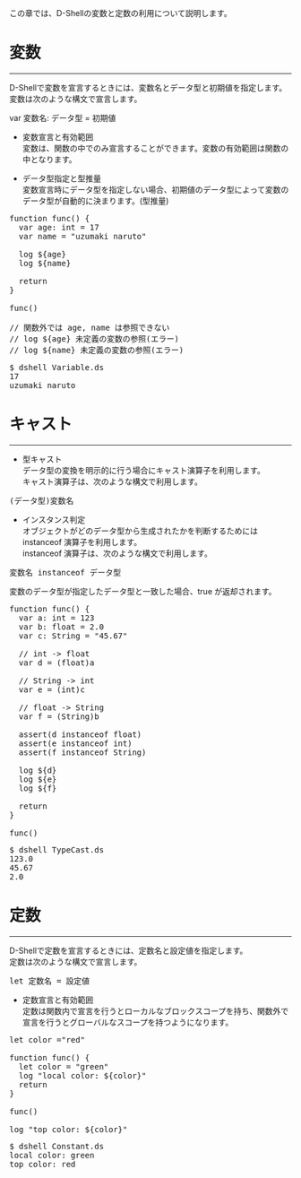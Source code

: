この章では、D-Shellの変数と定数の利用について説明します。  

# 変数
***
D-Shellで変数を宣言するときには、変数名とデータ型と初期値を指定します。  
変数は次のような構文で宣言します。  

var 変数名: データ型 = 初期値  

* 変数宣言と有効範囲  
変数は、関数の中でのみ宣言することができます。変数の有効範囲は関数の中となります。  

* データ型指定と型推量  
変数宣言時にデータ型を指定しない場合、初期値のデータ型によって変数のデータ型が自動的に決まります。(型推量)  

<pre class="nums:true toolbar:1 lang:scala decode:true" title="サンプル: Variable.ds" >
function func() {
  var age: int = 17
  var name = "uzumaki naruto"

  log ${age}
  log ${name}

  return
}

func()

// 関数外では age, name は参照できない
// log ${age} 未定義の変数の参照(エラー)
// log ${name} 未定義の変数の参照(エラー)
</pre>

<pre class="toolbar:1 highlight:0" title="実行例">
$ dshell Variable.ds
17
uzumaki naruto
</pre>

# キャスト
***

* 型キャスト  
データ型の変換を明示的に行う場合にキャスト演算子を利用します。  
キャスト演算子は、次のような構文で利用します。  

<pre class="toolbar:0 highlight:0">
(データ型)変数名
</pre>

* インスタンス判定  
オブジェクトがどのデータ型から生成されたかを判断するためには instanceof 演算子を利用します。  
instanceof 演算子は、次のような構文で利用します。  

<pre class="toolbar:0 highlight:0">
変数名 instanceof データ型  
</pre>

変数のデータ型が指定したデータ型と一致した場合、true が返却されます。  

<pre class="nums:true toolbar:1 lang:scala decode:true" title="サンプル: TypeCast.ds" >
function func() {
  var a: int = 123
  var b: float = 2.0
  var c: String = "45.67"

  // int -> float
  var d = (float)a

  // String -> int
  var e = (int)c

  // float -> String
  var f = (String)b

  assert(d instanceof float)
  assert(e instanceof int)
  assert(f instanceof String)

  log ${d}
  log ${e}
  log ${f}

  return
}

func()
</pre>

<pre class="toolbar:1 highlight:0" title="実行例">
$ dshell TypeCast.ds
123.0
45.67
2.0
</pre>

# 定数
***
D-Shellで定数を宣言するときには、定数名と設定値を指定します。  
定数は次のような構文で宣言します。  

<pre class="toolbar:0 highlight:0">
let 定数名 = 設定値
</pre>

* 定数宣言と有効範囲  
定数は関数内で宣言を行うとローカルなブロックスコープを持ち、関数外で宣言を行うとグローバルなスコープを持つようになります。  

<pre class="nums:true toolbar:1 lang:scala decode:true" title="サンプル: Constant.ds" >
let color ="red"

function func() {
  let color = "green"
  log "local color: ${color}"
  return
}

func()

log "top color: ${color}"
</pre>

<pre class="toolbar:1 highlight:0" title="実行例">
$ dshell Constant.ds
local color: green
top color: red
</pre>
